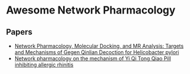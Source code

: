 # Awesome Network Pharmacology

## Papers
* [Network Pharmacology, Molecular Docking, and MR Analysis: Targets and Mechanisms of Gegen Qinlian Decoction for Helicobacter pylori](https://arxiv.org/abs/2309.15226)
* [Network pharmacology on the mechanism of Yi Qi Tong Qiao Pill inhibiting allergic rhinitis](https://arxiv.org/abs/2305.04931)
